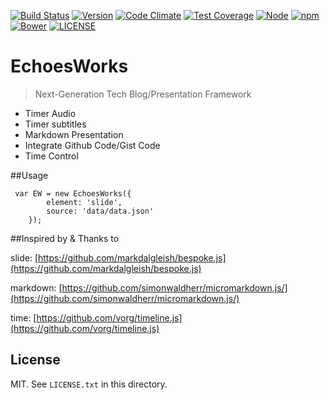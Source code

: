 [![Build Status](https://travis-ci.org/phodal/echoesworks.svg?branch=master)](https://travis-ci.org/phodal/echoesworks)
[![Version](http://img.shields.io/npm/v/echoesworks.svg?style=flat)](http://http://img.shields.io/npm/v/echoesworks.svg)
[![Code Climate](https://codeclimate.com/github/phodal/echoesworks/badges/gpa.svg)](https://codeclimate.com/github/phodal/echoesworks)
[![Test Coverage](https://codeclimate.com/github/phodal/echoesworks/badges/coverage.svg)](https://codeclimate.com/github/phodal/echoesworks)
[![Node](https://img.shields.io/node/v/gh-badges.svg?style=flat)]()
[![npm](https://img.shields.io/npm/dm/echoesworks.svg?style=flat)]()
[![Bower](https://img.shields.io/bower/v/echoesworks.svg?style=flat)]()
[![LICENSE](https://img.shields.io/badge/license-MIT-green.svg?style=flat)]()

# EchoesWorks

> Next-Generation Tech Blog/Presentation Framework
 
- Timer Audio
- Timer subtitles
- Markdown Presentation
- Integrate Github Code/Gist Code
- Time Control

##Usage

     var EW = new EchoesWorks({
     		element: 'slide',
     		source: 'data/data.json'
     	});


##Inspired by & Thanks to

slide: [https://github.com/markdalgleish/bespoke.js](https://github.com/markdalgleish/bespoke.js)

markdown: [https://github.com/simonwaldherr/micromarkdown.js/](https://github.com/simonwaldherr/micromarkdown.js/)

time: [https://github.com/vorg/timeline.js](https://github.com/vorg/timeline.js)

## License

MIT. See `LICENSE.txt` in this directory.
